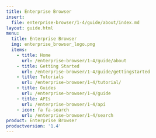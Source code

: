 ```yaml
---
title: Enterprise Browser
insert:
  file: enterprise-browser/1-4/guide/about/index.md
layout: guide.html
menu:
  title: Enterprise Browser
  img: enterprise_browser_logo.png
  items:
    - title: Home
      url: /enterprise-browser/1-4/guide/about
    - title: Getting Started
      url: /enterprise-browser/1-4/guide/gettingstarted
    - title: Tutorials
      url: /enterprise-browser/1-4/tutorial/
    - title: Guides
      url: /enterprise-browser/1-4/guide
    - title: APIs
      url: /enterprise-browser/1-4/api
    - icon: fa fa-search
      url: /enterprise-browser/1-4/search
product: Enterprise Browser
productversion: '1.4'
---
```

<!-- 
USE OF BELOW CAUSES THE PAGE MENUS TO DISAPPEAR
versions:
    - versionto: 1-4
      versionfrom: 1-5
      default: /enterprise-browser/1-4/guide/about
      label: '1.4'

-->